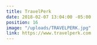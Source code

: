 ```yaml
---
title: TravelPerk
date: 2018-02-07 13:04:00 -05:00
position: 16
image: "/uploads/TRAVELPERK.jpg"
link: https://www.travelperk.com
---
```


